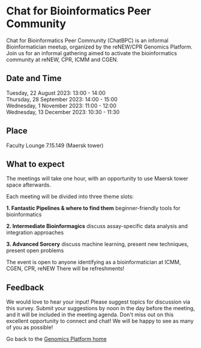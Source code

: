 # Chat for Bioinformatics Peer Community

Chat for Bioinformatics Peer Community (ChatBPC) is an informal Bioinformatician meetup, organized by the reNEW/CPR Genomics Platform.
Join us for an informal gathering aimed to activate the bioinformatics community at reNEW, CPR, ICMM and CGEN.

## Date and Time
Tuesday, 22 August 2023: 13:00 - 14:00  
Thursday, 28 September 2023: 14:00 - 15:00  
Wednesday, 1 November 2023: 11:00 - 12:00  
Wednesday, 13 December 2023: 10:30 - 11:30  
 
## Place
Faculty Lounge 7.15.149 (Maersk tower)
 
## What to expect
The meetings will take one hour, with an opportunity to use Maersk tower space afterwards.

Each meeting will be divided into three theme slots:

**1. Fantastic Pipelines & where to find them**
beginner-friendly tools for bioinformatics 

**2. Intermediate Bioinformagics**
discuss assay-specific data analysis and integration approaches


**3. Advanced Sorcery**
discuss machine learning, present new techniques, present open problems

The event is open to anyone identifying as a bioinformatician at ICMM, CGEN, CPR, reNEW
There will be refreshments!
 
## Feedback

We would love to hear your input! Please suggest topics for discussion via this survey. Submit your suggestions by noon in the day before the meeting, and it will be included in the meeting agenda. 
Don't miss out on this excellent opportunity to connect and chat! We will be happy to see as many of you as possible!


Go back to the [Genomics Platform home](https://sundgenomics.github.io)
